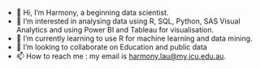 - 👋 Hi, I’m Harmony, a beginning data scientist.
- 👀 I’m interested in analysing data using R, SQL, Python, SAS Visual Analytics and using Power BI and Tableau for visualisation.
- 🌱 I’m currently learning to use R for machine learning and data mining.
- 💞️ I’m looking to collaborate on Education and public data
- 📫 How to reach me : my email is harmony.lau@my.jcu.edu.au.

<!---
harmonylau526/harmonylau526 is a ✨ special ✨ repository because its `README.md` (this file) appears on your GitHub profile.
You can click the Preview link to take a look at your changes.
--->
